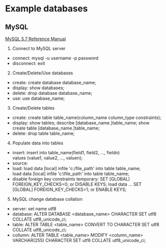 # Example databases

## MySQL
[MySQL 5.7 Reference Manual](https://dev.mysql.com/doc/refman/5.7/en/)

1. Connect to MySQL server
* connect: mysql -u username -p password
* disconnect: exit

2. Create/Delete/Use databases
* create: create database database_name;
* display: show databases;
* delete: drop database database_name;
* use: use database_name;

3. Create/Delete tables
* create: create table table_name(column_name column_type constraints);
* display: 
		show tables;
		describe [database_name.]table_name;
		show create table [database_name.]table_name;
* delete:
		drop table table_name;
		
4. Populate data into tables
* insert: insert into table_name(field1, field2, ..., fieldn) 		
			values (value1, value2, ..., valuen);
* source:
* load: 
		load data [local] infile 'c:/file_path' into table table_name;	
		load data [local] infile 'c:\\file_path' into table table_name;
* disable foreign key constraints temporary:
		SET [GLOBAL] FOREIGN_KEY_CHECKS=0; or DISABLE KEYS;
		load data ...
		SET [GLOBAL] FOREIGN_KEY_CHECKS=1; or ENABLE KEYS;
		
5. MySQL change database collation
* server: set name utf8
* database: ALTER DATABASE <database_name> CHARACTER SET utf8 COLLATE utf8_unicode_ci;
* table: ALTER TABLE <table_name> CONVERT TO CHARACTER SET utf8 COLLATE utf8_unicode_ci;
* collumn: ALTER TABLE <table_name> MODIFY <column_name> VARCHAR(255) CHARACTER SET utf8 COLLATE utf8_unicode_ci;
		
